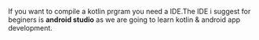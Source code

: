 If you want to compile a kotlin prgram you need a IDE.The IDE i suggest for beginers is **android studio** as we are going to learn kotlin 
& android app development.
